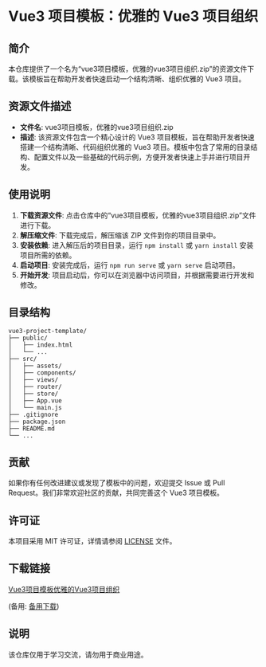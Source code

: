 # Vue3 项目模板：优雅的 Vue3 项目组织

## 简介

本仓库提供了一个名为“vue3项目模板，优雅的vue3项目组织.zip”的资源文件下载。该模板旨在帮助开发者快速启动一个结构清晰、组织优雅的 Vue3 项目。

## 资源文件描述

- **文件名**: vue3项目模板，优雅的vue3项目组织.zip
- **描述**: 该资源文件包含一个精心设计的 Vue3 项目模板，旨在帮助开发者快速搭建一个结构清晰、代码组织优雅的 Vue3 项目。模板中包含了常用的目录结构、配置文件以及一些基础的代码示例，方便开发者快速上手并进行项目开发。

## 使用说明

1. **下载资源文件**: 点击仓库中的“vue3项目模板，优雅的vue3项目组织.zip”文件进行下载。
2. **解压缩文件**: 下载完成后，解压缩该 ZIP 文件到你的项目目录中。
3. **安装依赖**: 进入解压后的项目目录，运行 `npm install` 或 `yarn install` 安装项目所需的依赖。
4. **启动项目**: 安装完成后，运行 `npm run serve` 或 `yarn serve` 启动项目。
5. **开始开发**: 项目启动后，你可以在浏览器中访问项目，并根据需要进行开发和修改。

## 目录结构

```
vue3-project-template/
├── public/
│   ├── index.html
│   └── ...
├── src/
│   ├── assets/
│   ├── components/
│   ├── views/
│   ├── router/
│   ├── store/
│   ├── App.vue
│   └── main.js
├── .gitignore
├── package.json
├── README.md
└── ...
```

## 贡献

如果你有任何改进建议或发现了模板中的问题，欢迎提交 Issue 或 Pull Request。我们非常欢迎社区的贡献，共同完善这个 Vue3 项目模板。

## 许可证

本项目采用 MIT 许可证，详情请参阅 [LICENSE](LICENSE) 文件。

## 下载链接
[Vue3项目模板优雅的Vue3项目组织](https://pan.quark.cn/s/f5c55a943dc1) 

(备用: [备用下载](https://pan.baidu.com/s/1w7vNfgunIq_SutRGUEqNBA?pwd=1234))

## 说明

该仓库仅用于学习交流，请勿用于商业用途。
